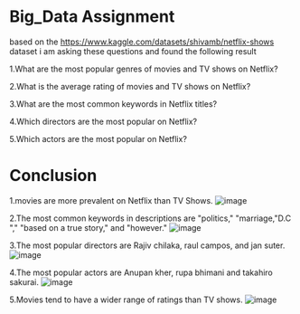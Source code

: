 # Big_Data Assignment
based on the https://www.kaggle.com/datasets/shivamb/netflix-shows dataset i am asking these questions and found the following result

1.What are the most popular genres of movies and TV shows on Netflix?

2.What is the average rating of movies and TV shows on Netflix?

3.What are the most common keywords in Netflix titles?

4.Which directors are the most popular on Netflix?

5.Which actors are the most popular on Netflix?

# Conclusion

1.movies are more prevalent on Netflix than TV Shows.
![image](https://github.com/biny-am/Big_Data/assets/101457810/59028688-566f-46f9-9be6-005c22943992)

2.The most common keywords in descriptions are "politics," "marriage,"D.C "," "based on a true story," and "however."
 ![image](https://github.com/biny-am/Big_Data/assets/101457810/51f1d6d8-6069-4fd1-b46b-105ad19c0882)

3.The most popular directors are Rajiv chilaka, raul campos, and jan suter.
 ![image](https://github.com/biny-am/Big_Data/assets/101457810/e64c6b59-ac2c-432a-9224-4033e0c14ccc)

4.The most popular actors are Anupan kher, rupa bhimani and takahiro sakurai.
 ![image](https://github.com/biny-am/Big_Data/assets/101457810/8b674f1e-7611-4bef-a46b-81f417c647b1)

5.Movies tend to have a wider range of ratings than TV shows.
  ![image](https://github.com/biny-am/Big_Data/assets/101457810/9cf679ea-f601-4771-b56e-aa966e8218b1)
